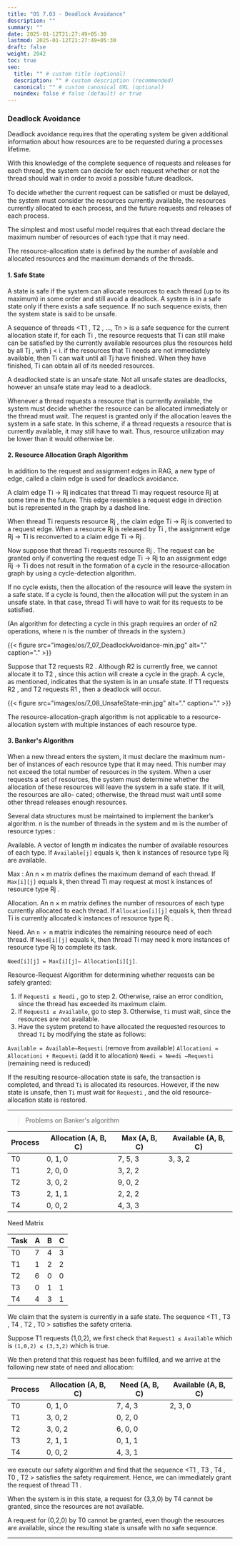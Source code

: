 ```yaml
---
title: "OS 7.03 - Deadlock Avoidance"
description: ""
summary: ""
date: 2025-01-12T21:27:49+05:30
lastmod: 2025-01-12T21:27:49+05:30
draft: false
weight: 2042
toc: true
seo:
  title: "" # custom title (optional)
  description: "" # custom description (recommended)
  canonical: "" # custom canonical URL (optional)
  noindex: false # false (default) or true
---
```


### Deadlock Avoidance

Deadlock avoidance requires that the operating system be given additional information about how resources are to be requested during a processes lifetime. 

With this knowledge of the complete sequence of requests and releases for each thread, the system can decide for each request whether or not the thread should wait in order to avoid a possible future deadlock.

To decide whether the current request can be satisﬁed or must be delayed, the system must consider the resources currently available, the resources currently allocated to each process, and the future requests and releases of each process.


The simplest and most useful model requires that each thread declare the maximum number of resources of each type that it may need.

The resource-allocation state is defined by the number of available and allocated resources and the maximum demands of the threads.


#### 1. Safe State

A state is safe if the system can allocate resources to each thread (up to its maximum) in some order and still avoid a deadlock. 
A system is in a safe state only if there exists a safe sequence.
If no such sequence exists, then the system state is said to be unsafe.

A sequence of threads <T1 , T2 , ..., Tn > is a safe sequence for the current allocation state if, for each Ti , the resource requests that Ti can still make can be satisfied by the currently available resources plus the resources held by all Tj , with j < i.
if the resources that Ti needs are not immediately available, then Ti can wait
until all Tj have finished. When they have finished, Ti can obtain all of its needed resources.


A deadlocked state is an unsafe state. Not all unsafe states are deadlocks, however an unsafe state may lead to a deadlock.


Whenever a thread requests a resource that is currently available, the system
must decide whether the resource can be allocated immediately or the thread
must wait. The request is granted only if the allocation leaves the system in a
safe state.
In this scheme, if a thread requests a resource that is currently available, it
may still have to wait. Thus, resource utilization may be lower than it would
otherwise be.


#### 2. Resource Allocation Graph Algorithm

In addition to the request and assignment edges in RAG, a new type of edge, called a claim edge is used for deadlock avoidance.

A claim edge Ti → Rj indicates that thread Ti may request resource Rj at some time in the future. This edge resembles a request edge in direction but is represented in the graph by a dashed line. 

When thread Ti requests resource Rj , the claim edge Ti → Rj is converted to a request edge. 
When a resource Rj is released by Ti , the assignment edge Rj → Ti is reconverted to a claim edge Ti → Rj .

Now suppose that thread Ti requests resource Rj . The request can be
granted only if converting the request edge Ti → Rj to an assignment edge
Rj → Ti does not result in the formation of a cycle in the resource-allocation
graph by using a cycle-detection algorithm. 

If no cycle exists, then the allocation of the resource will leave the system
in a safe state. If a cycle is found, then the allocation will put the system in
an unsafe state. In that case, thread Ti will have to wait for its requests to be
satisfied.

(An algorithm for detecting a cycle in this graph requires an order of n2 operations, where n is the number of threads in the system.)

{{< figure  src="images/os/7_07_DeadlockAvoidance-min.jpg"  alt="."  caption="." >}}



Suppose that T2 requests R2 . Although R2 is currently free, we cannot allocate it to T2 , since this action will create a cycle in the graph. A cycle, as mentioned, indicates that the system is in an unsafe state. If T1 requests R2 , and T2 requests R1 , then a deadlock will occur.


{{< figure  src="images/os/7_08_UnsafeState-min.jpg"  alt="."  caption="." >}}


The resource-allocation-graph algorithm is not applicable to a resource-
allocation system with multiple instances of each resource type.

#### 3. Banker's Algorithm


When a new thread enters the system, it must declare the maximum num-
ber of instances of each resource type that it may need. This number may not
exceed the total number of resources in the system. When a user requests a
set of resources, the system must determine whether the allocation of these
resources will leave the system in a safe state. If it will, the resources are allo-
cated; otherwise, the thread must wait until some other thread releases enough
resources.


Several data structures must be maintained to implement the banker’s algorithm. 
n is the number of threads in the system and m is the number of resource types :

Available. A vector of length m indicates the number of available resources
of each type. If `Available[j]` equals k, then k instances of resource type Rj
are available.

Max : An n × m matrix defines the maximum demand of each thread. If `Max[i][j]` equals k, then thread Ti may request at most k instances of resource type Rj .


Allocation. An n × m matrix defines the number of resources of each type
currently allocated to each thread. If `Allocation[i][j]` equals k, then thread
Ti is currently allocated k instances of resource type Rj .

Need. An `n × m` matrix indicates the remaining resource need of each
thread. If `Need[i][j]` equals k, then thread Ti may need k more instances of
resource type Rj to complete its task. 

`Need[i][j] = Max[i][j]− Allocation[i][j]`.


Resource-Request Algorithm for determining whether requests can be safely granted:      

1. If `Requesti ≤ Needi` , go to step 2. Otherwise, raise an error condition, since the thread has exceeded its maximum claim.
2. If `Requesti ≤ Available`, go to step 3. Otherwise, `Ti` must wait, since the resources are not available.
3. Have the system pretend to have allocated the requested resources to thread `Ti` by modifying the state as follows:

`Available = Available–Requesti`   (remove from available)
`Allocationi = Allocationi + Requesti`  (add it to allocation)
`Needi = Needi –Requesti`  (remaining need is reduced)

If the resulting resource-allocation state is safe, the transaction is completed, and thread `Ti` is allocated its resources. However, if the new state is unsafe, then `Ti` must wait for `Requesti` , and the old resource-allocation state is restored.

____

> Problems on Banker's algorithm


| Process | Allocation (A, B, C) | Max (A, B, C) | Available (A, B, C) |
| ------- | -------------------- | ------------- | ------------------- |
| T0      | 0, 1, 0              | 7, 5, 3       | 3, 3, 2             |
| T1      | 2, 0, 0              | 3, 2, 2       |                     |
| T2      | 3, 0, 2              | 9, 0, 2       |                     |
| T3      | 2, 1, 1              | 2, 2, 2       |                     |
| T4      | 0, 0, 2              | 4, 3, 3       |                     |

Need Matrix

| Task | A   | B   | C   |
| ---- | --- | --- | --- |
| T0   | 7   | 4   | 3   |
| T1   | 1   | 2   | 2   |
| T2   | 6   | 0   | 0   |
| T3   | 0   | 1   | 1   |
| T4   | 4   | 3   | 1   |

We claim that the system is currently in a safe state. The sequence <T1 , T3 , T4 , T2 , T0 > satisfies the safety criteria. 

Suppose T1 requests (1,0,2), we first check that `Request1 ≤ Available` which is `(1,0,2) ≤ (3,3,2)` which is true.

We then pretend that this request has been fulfilled, and we arrive at the following new state of need and allocation:


| Process | Allocation (A, B, C) | Need (A, B, C) | Available (A, B, C) |
| ------- | -------------------- | -------------- | ------------------- |
| T0      | 0, 1, 0              | 7, 4, 3        | 2, 3, 0             |
| T1      | 3, 0, 2              | 0, 2, 0        |                     |
| T2      | 3, 0, 2              | 6, 0, 0        |                     |
| T3      | 2, 1, 1              | 0, 1, 1        |                     |
| T4      | 0, 0, 2              | 4, 3, 1        |                     |
we execute our safety algorithm and find that the sequence <T1 , T3 , T4 , T0 , T2 > satisfies the safety requirement. Hence, we can immediately grant the request of thread T1 .


When the system is in this state, a request for (3,3,0) by T4 cannot be granted, since the resources are not available.

A request for (0,2,0) by T0 cannot be granted, even though the resources are available, since the resulting state is unsafe with no safe sequence.


_____
